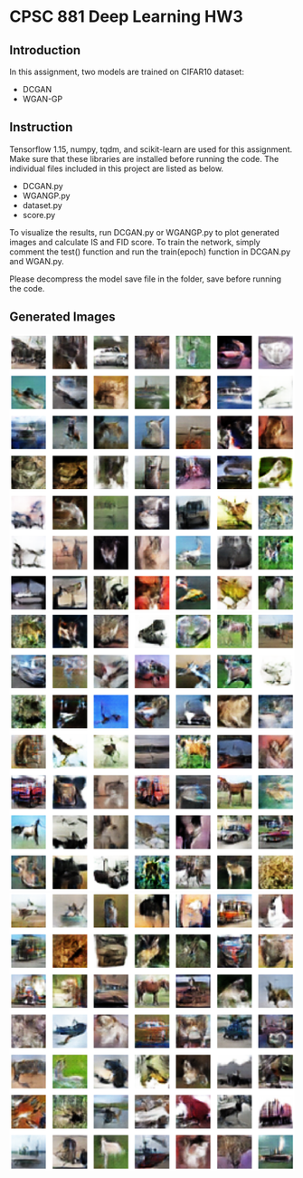 # CPSC 881 Deep Learning HW3

## Introduction
In this assignment, two models are trained on CIFAR10 dataset:
* DCGAN
* WGAN-GP

## Instruction
Tensorflow 1.15, numpy, tqdm, and scikit-learn are used for this assignment. Make sure that these libraries are installed before running the code. The individual files included in this project are listed as below.
* DCGAN.py
* WGANGP.py
* dataset.py
* score.py

To visualize the results, run DCGAN.py or WGANGP.py to plot generated images and calculate IS and FID score. To train the network, simply comment the test() function and run the train(epoch) function in DCGAN.py and WGAN.py.

Please decompress the model save file in the folder, save before running the code.

## Generated Images
![DCGAN1](/HW3/DCGAN1.png)
![DCGAN2](/HW3/DCGAN2.png)
![DCGAN6](/HW3/DCGAN6.png)

